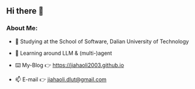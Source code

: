 ## Hi there 👋

### About Me:

- 📖 Studying at the School of Software, Dalian University of Technology
  
- 🌱 Learning around LLM & (multi-)agent

- ⌨️ My-Blog 👉 https://jiahaoli2003.github.io
  
- 📫 E-mail 👉 jiahaoli.dlut@gmail.com

